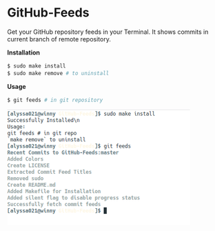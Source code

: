 # GitHub-Feeds
Get your GitHub repository feeds in your Terminal. It shows commits in current branch of remote repository.

**Installation**
```bash
$ sudo make install
$ sudo make remove # to uninstall
```

**Usage**
```bash
$ git feeds # in git repository
```
![Screenshot 1](./screenshots/image1.png)

